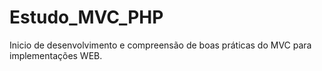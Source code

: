 # Estudo_MVC_PHP

Inicio de desenvolvimento e compreensão de boas práticas do MVC para implementações WEB.